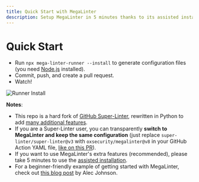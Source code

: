 ```yaml
---
title: Quick Start with MegaLinter
description: Setup MegaLinter in 5 minutes thanks to its assisted installation tool
---
```

<!-- markdownlint-disable MD013 -->
<!-- Generated by .automation/build.py, please do not update manually -->
<!-- quick-start-section-start -->

# Quick Start

- Run `npx mega-linter-runner --install` to generate configuration files (you need [Node.js](https://nodejs.org/en/) installed).
- Commit, push, and create a pull request.
- Watch!

![Runner Install](https://github.com/oxsecurity/megalinter/blob/main/docs/assets/images/mega-linter-runner-generator.gif?raw=true)

**Notes**:

- This repo is a hard fork of [GitHub Super-Linter](https://github.com/super-linter/super-linter), rewritten in Python to add [many additional features](mega-linter-vs-super-linter.md).
- If you are a Super-Linter user, you can transparently **switch to MegaLinter and keep the same configuration** (just replace `super-linter/super-linter@v3` with `oxsecurity/megalinter@v8` in your GitHub Action YAML file, [like on this PR](https://github.com/nvuillam/npm-groovy-lint/pull/109)).
- If you want to use MegaLinter's extra features (recommended), please take 5 minutes to use the [assisted installation](install-assisted.md).
- For a beginner-friendly example of getting started with MegaLinter, check out [this blog post](https://ayyjohn.com/posts/linting-a-jekyll-blog-with-mega-linter) by Alec Johnson.

<!-- quick-start-section-end -->
